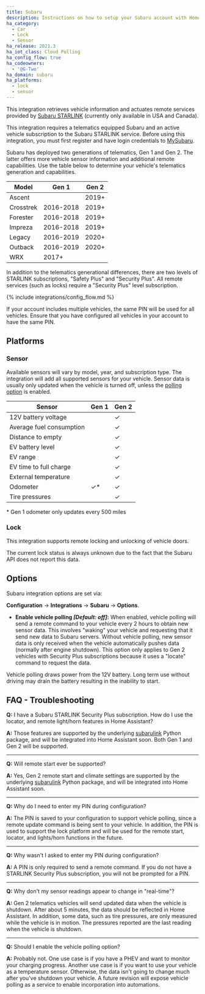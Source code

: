 ```yaml
---
title: Subaru
description: Instructions on how to setup your Subaru account with Home Assistant.
ha_category:
  - Car
  - Lock
  - Sensor
ha_release: 2021.3
ha_iot_class: Cloud Polling
ha_config_flow: true
ha_codeowners:
  - '@G-Two'
ha_domain: subaru
ha_platforms:
  - lock
  - sensor
---
```


This integration retrieves vehicle information and actuates remote services provided by [Subaru STARLINK](https://www.subaru.com/engineering/starlink/safety-security.html) (currently only available in USA and Canada).  

This integration requires a telematics equipped Subaru and an active vehicle subscription to the Subaru STARLINK service. Before using this integration, you must first register and have login credentials to [MySubaru](https://www.mysubaru.com).

Subaru has deployed two generations of telematics, Gen 1 and Gen 2. The latter offers more vehicle sensor information and additional remote capabilities. Use the table below to determine your vehicle's telematics generation and capabilities. 

| Model     | Gen 1     | Gen 2 |
|-----------|-----------|-------|
| Ascent    |           | 2019+ |
| Crosstrek | 2016-2018 | 2019+ |
| Forester  | 2016-2018 | 2019+ |
| Impreza   | 2016-2018 | 2019+ |
| Legacy    | 2016-2019 | 2020+ |
| Outback   | 2016-2019 | 2020+ |
| WRX       | 2017+     |       |

In addition to the telematics generational differences, there are two levels of STARLINK subscriptions, "Safety Plus" and "Security Plus". All remote services (such as locks) require a "Security Plus" level subscription.

{% include integrations/config_flow.md %}

<p class='note'>
If your account includes multiple vehicles, the same PIN will be used for all vehicles. Ensure that you have configured all vehicles in your account to have the same PIN.
</p>

## Platforms
### Sensor

Available sensors will vary by model, year, and subscription type. The integration will add all supported sensors for your vehicle. Sensor data is usually only updated when the vehicle is turned off, unless the [polling option](#options) is enabled.

| Sensor                   | Gen 1   | Gen 2   |
|--------------------------|---------|---------|
| 12V battery voltage      |         | &check; |
| Average fuel consumption |         | &check; |
| Distance to empty        |         | &check; |
| EV battery level         |         | &check; |
| EV range                 |         | &check; |
| EV time to full charge   |         | &check; |
| External temperature     |         | &check; |
| Odometer                 | &check;*| &check; |
| Tire pressures           |         | &check; |

\* Gen 1 odometer only updates every 500 miles <br>

### Lock

This integration supports remote locking and unlocking of vehicle doors. 
<p class='note'>
The current lock status is always unknown due to the fact that the Subaru API does not report this data.
</p>

## Options

Subaru integration options are set via:

**Configuration** -> **Integrations** -> **Subaru** -> **Options**.

- **Enable vehicle polling *[Default: off]*:** When enabled, vehicle polling will send a remote command to your vehicle every 2 hours to obtain new sensor data. This involves "waking" your vehicle and requesting that it send new data to Subaru servers. Without vehicle polling, new sensor data is only received when the vehicle automatically pushes data (normally after engine shutdown). This option only applies to Gen 2 vehicles with Security Plus subscriptions because it uses a "locate" command to request the data.

<p class='note warning'>
Vehicle polling draws power from the 12V battery. Long term use without driving may drain the battery resulting in the inability to start.
</p>

## FAQ - Troubleshooting

**Q:** I have a Subaru STARLINK Security Plus subscription. How do I use the locator, and remote light/horn features in Home Assistant?

**A:** Those features are supported by the underlying [subarulink](https://github.com/G-Two/subarulink) Python package, and will be integrated into Home Assistant soon. Both Gen 1 and Gen 2 will be supported.

---

**Q:** Will remote start ever be supported?

**A:** Yes, Gen 2 remote start and climate settings are supported by the underlying [subarulink](https://github.com/G-Two/subarulink) Python package, and will be integrated into Home Assistant soon.

---
**Q:** Why do I need to enter my PIN during configuration?

**A:** The PIN is saved to your configuration to support vehicle polling, since a remote update command is being sent to your vehicle. In addition, the PIN is used to support the lock platform and will be used for the remote start, locator, and lights/horn functions in the future.

---

**Q:** Why wasn't I asked to enter my PIN during configuration?

**A:** A PIN is only required to send a remote command. If you do not have a STARLINK Security Plus subscription, you will not be prompted for a PIN.

---

**Q:** Why don't my sensor readings appear to change in "real-time"?

**A:** Gen 2 telematics vehicles will send updated data when the vehicle is shutdown. After about 5 minutes, the data should be reflected in Home Assistant. In addition, some data, such as tire pressures, are only measured while the vehicle is in motion. The pressures reported are the last reading when the vehicle is shutdown.

---

**Q:** Should I enable the vehicle polling option?

**A:** Probably not. One use case is if you have a PHEV and want to monitor your charging progress. Another use case is if you want to use your vehicle as a temperature sensor. Otherwise, the data isn't going to change much after you've shutdown your vehicle. A future revision will expose vehicle polling as a service to enable incorporation into automations.
